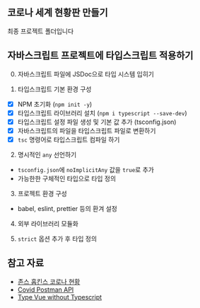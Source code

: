 ## 코로나 세계 현황판 만들기

최종 프로젝트 폴더입니다

## 자바스크립트 프로젝트에 타입스크립트 적용하기

0. 자바스크립트 파일에 JSDoc으로 타입 시스템 입히기

1. 타입스크립트 기본 환경 구성

- [x] NPM 초기화 (`npm init -y`)
- [x] 타입스크립트 라이브러리 설치 (`npm i typescript --save-dev`)
- [x] 타입스크립트 설정 파일 생성 및 기본 값 추가 (tsconfig.json)
- [x] 자바스크립트의 파일을 타입스크립트 파일로 변환하기
- [x] `tsc` 명령어로 타입스크립트 컴파일 하기

2. 명시적인 `any` 선언하기

- `tsconfig.json`에 `noImplicitAny` 값을 `true`로 추가
- 가능한한 구체적인 타입으로 타입 정의

3. 프로젝트 환경 구성

- babel, eslint, prettier 등의 환겨 설정

4. 외부 라이브러리 모듈화

5. `strict` 옵션 추가 후 타입 정의

## 참고 자료

- [존스 홉킨스 코로나 현황](https://www.arcgis.com/apps/opsdashboard/index.html#/bda7594740fd40299423467b48e9ecf6)
- [Covid Postman API](https://documenter.getpostman.com/view/10808728/SzS8rjbc?version=latest#27454960-ea1c-4b91-a0b6-0468bb4e6712)
- [Type Vue without Typescript](https://blog.usejournal.com/type-vue-without-typescript-b2b49210f0b)
